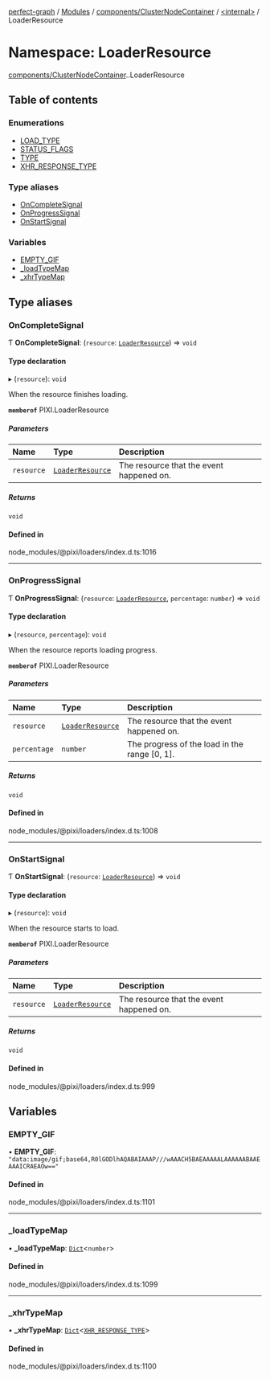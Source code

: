 [perfect-graph](../README.md) / [Modules](../modules.md) / [components/ClusterNodeContainer](components_ClusterNodeContainer.md) / [<internal\>](components_ClusterNodeContainer._internal_.md) / LoaderResource

# Namespace: LoaderResource

[components/ClusterNodeContainer](components_ClusterNodeContainer.md).[<internal>](components_ClusterNodeContainer._internal_.md).LoaderResource

## Table of contents

### Enumerations

- [LOAD\_TYPE](../enums/components_ClusterNodeContainer._internal_.LoaderResource.LOAD_TYPE.md)
- [STATUS\_FLAGS](../enums/components_ClusterNodeContainer._internal_.LoaderResource.STATUS_FLAGS.md)
- [TYPE](../enums/components_ClusterNodeContainer._internal_.LoaderResource.TYPE.md)
- [XHR\_RESPONSE\_TYPE](../enums/components_ClusterNodeContainer._internal_.LoaderResource.XHR_RESPONSE_TYPE.md)

### Type aliases

- [OnCompleteSignal](components_ClusterNodeContainer._internal_.LoaderResource.md#oncompletesignal)
- [OnProgressSignal](components_ClusterNodeContainer._internal_.LoaderResource.md#onprogresssignal)
- [OnStartSignal](components_ClusterNodeContainer._internal_.LoaderResource.md#onstartsignal)

### Variables

- [EMPTY\_GIF](components_ClusterNodeContainer._internal_.LoaderResource.md#empty_gif)
- [\_loadTypeMap](components_ClusterNodeContainer._internal_.LoaderResource.md#_loadtypemap)
- [\_xhrTypeMap](components_ClusterNodeContainer._internal_.LoaderResource.md#_xhrtypemap)

## Type aliases

### OnCompleteSignal

Ƭ **OnCompleteSignal**: (`resource`: [`LoaderResource`](../classes/components_ClusterNodeContainer._internal_.LoaderResource-1.md)) => `void`

#### Type declaration

▸ (`resource`): `void`

When the resource finishes loading.

**`memberof`** PIXI.LoaderResource

##### Parameters

| Name | Type | Description |
| :------ | :------ | :------ |
| `resource` | [`LoaderResource`](../classes/components_ClusterNodeContainer._internal_.LoaderResource-1.md) | The resource that the event happened on. |

##### Returns

`void`

#### Defined in

node_modules/@pixi/loaders/index.d.ts:1016

___

### OnProgressSignal

Ƭ **OnProgressSignal**: (`resource`: [`LoaderResource`](../classes/components_ClusterNodeContainer._internal_.LoaderResource-1.md), `percentage`: `number`) => `void`

#### Type declaration

▸ (`resource`, `percentage`): `void`

When the resource reports loading progress.

**`memberof`** PIXI.LoaderResource

##### Parameters

| Name | Type | Description |
| :------ | :------ | :------ |
| `resource` | [`LoaderResource`](../classes/components_ClusterNodeContainer._internal_.LoaderResource-1.md) | The resource that the event happened on. |
| `percentage` | `number` | The progress of the load in the range [0, 1]. |

##### Returns

`void`

#### Defined in

node_modules/@pixi/loaders/index.d.ts:1008

___

### OnStartSignal

Ƭ **OnStartSignal**: (`resource`: [`LoaderResource`](../classes/components_ClusterNodeContainer._internal_.LoaderResource-1.md)) => `void`

#### Type declaration

▸ (`resource`): `void`

When the resource starts to load.

**`memberof`** PIXI.LoaderResource

##### Parameters

| Name | Type | Description |
| :------ | :------ | :------ |
| `resource` | [`LoaderResource`](../classes/components_ClusterNodeContainer._internal_.LoaderResource-1.md) | The resource that the event happened on. |

##### Returns

`void`

#### Defined in

node_modules/@pixi/loaders/index.d.ts:999

## Variables

### EMPTY\_GIF

• **EMPTY\_GIF**: ``"data:image/gif;base64,R0lGODlhAQABAIAAAP///wAAACH5BAEAAAAALAAAAAABAAEAAAICRAEAOw=="``

#### Defined in

node_modules/@pixi/loaders/index.d.ts:1101

___

### \_loadTypeMap

• **\_loadTypeMap**: [`Dict`](components_ClusterNodeContainer._internal_.md#dict)<`number`\>

#### Defined in

node_modules/@pixi/loaders/index.d.ts:1099

___

### \_xhrTypeMap

• **\_xhrTypeMap**: [`Dict`](components_ClusterNodeContainer._internal_.md#dict)<[`XHR_RESPONSE_TYPE`](../enums/components_ClusterNodeContainer._internal_.LoaderResource.XHR_RESPONSE_TYPE.md)\>

#### Defined in

node_modules/@pixi/loaders/index.d.ts:1100
